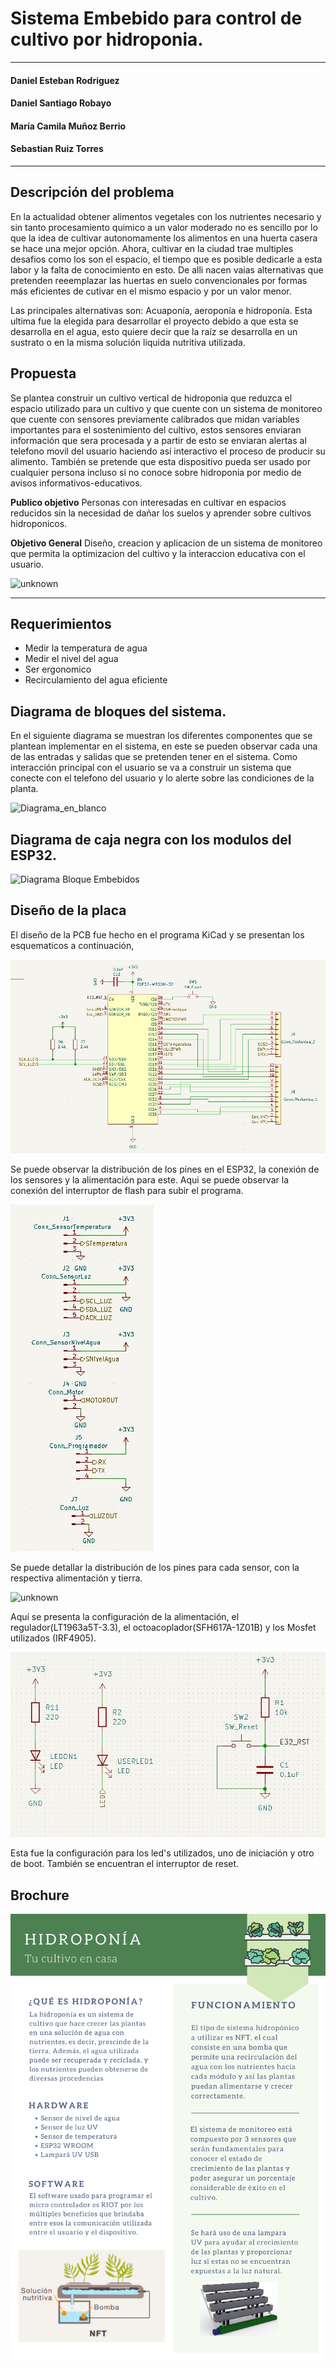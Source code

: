 # **Sistema Embebido para control de cultivo por hidroponia.** #

----
#### Daniel Esteban Rodriguez ####

#### Daniel Santiago Robayo ####

#### María Camila Muñoz Berrio ####

#### Sebastian Ruiz Torres ####


----
## **Descripción del problema** ## 

En la actualidad obtener alimentos vegetales con los nutrientes necesario y sin tanto procesamiento quimico a un valor moderado no es sencillo por lo que la idea de cultivar autonomamente los alimentos en una huerta casera se hace una mejor opción. Ahora, cultivar en la ciudad trae multiples desafios como los son el espacio, el tiempo que es posible dedicarle a esta labor y la falta de conocimiento en esto. De alli nacen vaias alternativas que pretenden reeemplazar las huertas en suelo convencionales por formas más eficientes de cutivar en el mismo espacio y por un valor menor.

Las principales alternativas son: Acuaponía, aeroponía e hidroponía. Esta ultima fue la elegida para desarrollar el proyecto debido a que esta se desarrolla en el agua, esto quiere decir que la raíz se desarrolla en un sustrato o en la misma solución liquida nutritiva utilizada.
 

## **Propuesta** ##
Se plantea construir un cultivo vertical de hidroponia que reduzca el espacio utilizado para un cultivo y que cuente con un sistema de monitoreo que cuente con sensores previamente calibrados que midan variables importantes para el sostenimiento del cultivo, estos sensores enviaran información que sera procesada y a partir de esto se enviaran alertas al telefono movil del usuario haciendo así interactivo el proceso de producir su alimento. También se pretende que esta dispositivo pueda ser usado por cualquier persona incluso si no conoce sobre hidroponia por medio de avisos informativos-educativos. 

**Publico objetivo** Personas con interesadas en cultivar en espacios reducidos sin la necesidad de dañar los suelos y aprender sobre cultivos hidroponicos.

**Objetivo General**  Diseño, creacion y aplicacion  de un sistema de monitoreo que permita la optimizacion del cultivo y la interaccion educativa con el usuario.

![unknown](https://user-images.githubusercontent.com/88418156/186547927-50646758-781d-460b-a5ae-b2e2ee4a1a16.png)



----
## **Requerimientos** ##
* Medir la temperatura de agua
* Medir el nivel del agua
* Ser ergonomico
* Recirculamiento del agua eficiente

## **Diagrama de bloques del sistema.** ##

En el siguiente diagrama se muestran los diferentes componentes que se plantean implementar en el sistema, en este se pueden observar cada una de las entradas y salidas que se pretenden tener en el sistema. Como interacción principal con el usuario se va a construir un sistema que conecte con el telefono del usuario y lo alerte sobre las condiciones de la planta.

![Diagrama_en_blanco](https://user-images.githubusercontent.com/88418156/186547916-15719605-8ecb-488c-ab9b-c09ebaba3a6a.png)

## **Diagrama de caja negra con los modulos del ESP32.** ##
![Diagrama Bloque Embebidos](https://user-images.githubusercontent.com/88418156/187798153-f135e02f-7803-41c5-bae0-eb111757a825.png)

## **Diseño de la placa** ##

El diseño de la PCB fue hecho en el programa KiCad y se presentan los esquematicos a continuación,

![unknown](https://github.com/danrodriguezto/SistemaEmbebidoHidroponia/blob/main/Image/ESP32.jpeg)

Se puede observar la distribución de los pines en el ESP32, la conexión de los sensores y la alimentación para este. Aqui se puede observar la conexión del interruptor de flash para subir el programa. 


![unknown](https://github.com/danrodriguezto/SistemaEmbebidoHidroponia/blob/main/Image/ubicacionpines.jpeg)

Se puede detallar la distribución de los pines para cada sensor, con la respectiva alimentación y tierra.


![unknown](https://github.com/danrodriguezto/SistemaEmbebidoHidroponia/blob/main/Image/Regulación.jpeg)

Aquí se presenta la configuración de la alimentación, el regulador(LT1963a5T-3.3), el octoacoplador(SFH617A-1Z01B) y los Mosfet utilizados (IRF4905).


![unknown](https://github.com/danrodriguezto/SistemaEmbebidoHidroponia/blob/main/Image/updown.jpeg)

Esta fue la configuración para los led's utilizados, uno de iniciación y otro de boot. También se encuentran el  interruptor de reset.

## **Brochure** ##

![unknown](https://github.com/danrodriguezto/SistemaEmbebidoHidroponia/blob/main/Image/Brochure%20Hidro.png)
